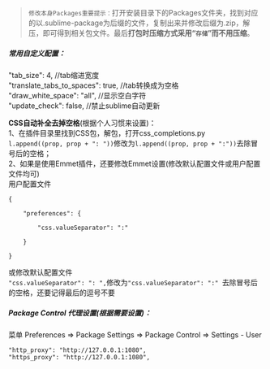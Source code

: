 >`修改本身Packages重要提示：`打开安装目录下的Packages文件夹，找到对应的以.sublime-package为后缀的文件，复制出来并修改后缀为.zip，解压，即可得到相关包文件。最后**打包时压缩方式采用“`存储`”而不用压缩**。  


##### 常用自定义配置：

"tab_size": 4,  //tab缩进宽度  
"translate_tabs_to_spaces": true,  //tab转换成为空格  
"draw_white_space": "all",  //显示空白字符  
"update_check": false,  //禁止sublime自动更新
  
**CSS自动补全去掉空格**(根据个人习惯来设置)：  
1、在插件目录里找到CSS包，解包，打开css_completions.py  
`l.append((prop, prop + ": "))`修改为`l.append((prop, prop + ":"))`去除冒号后的空格；  
2、如果是使用Emmet插件，还要修改Emmet设置(修改默认配置文件或用户配置文件均可)  
用户配置文件  
```
{

	"preferences": {

		"css.valueSeparator": ":"

	}

}
```
或修改默认配置文件  
`"css.valueSeparator": ": ",`修改为`"css.valueSeparator": ":" `去除冒号后的空格，还要记得最后的逗号不要  

##### Package Control 代理设置(根据需要设置)：

菜单 Preferences => Package Settings => Package Control => Settings - User

```
"http_proxy": "http://127.0.0.1:1080",
"https_proxy": "http://127.0.0.1:1080",
```
